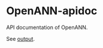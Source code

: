 OpenANN-apidoc
==============

API documentation of OpenANN.

See [output](http://openann.github.io/OpenANN-apidoc).
